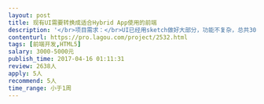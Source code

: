 ```yaml
---                
layout: post       
title: 现有UI需要转换成适合Hybrid App使用的前端           
description: '</br>项目需求：</br>UI已经用sketch做好大部分，功能不复杂，总共30个页面左右；</br></br>人员要求</br>优先考虑广州的开发者，需要代码规范</br>建议使用诸如vue这样的框架</br>'     
contenturl: https://pro.lagou.com/project/2532.html      
tags: [前端开发,HTML5]            
salary: 3000-5000元          
publish_time: 2017-04-16 01:11:31         
review: 2638人                   
apply: 5人                   
recommend: 5人                   
time_range: 小于1周              
---                 
```

